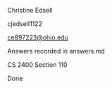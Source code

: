 Christine Edsell

cjedsell1122

ce897223@ohio.edu

Answers recorded in answers.md

CS 2400 Section 110

Done